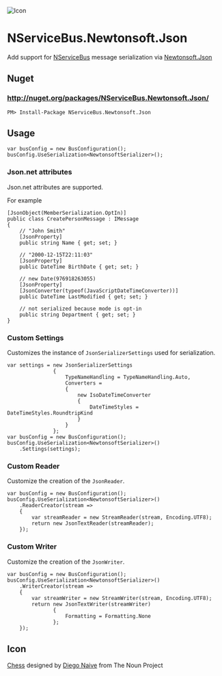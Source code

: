 ![Icon](https://raw.githubusercontent.com/SimonCropp/NServiceBus.Newtonsoft.Json/master/Icon/package_icon.png)

NServiceBus.Newtonsoft.Json
===========================

Add support for [NServiceBus](http://particular.net/NServiceBus) message serialization via [Newtonsoft.Json](https://github.com/JamesNK/Newtonsoft.Json)

## Nuget

### http://nuget.org/packages/NServiceBus.Newtonsoft.Json/

    PM> Install-Package NServiceBus.Newtonsoft.Json

## Usage

```
var busConfig = new BusConfiguration();
busConfig.UseSerialization<NewtonsoftSerializer>();
```

### Json.net attributes

Json.net attributes are supported.

For example

```
[JsonObject(MemberSerialization.OptIn)]
public class CreatePersonMessage : IMessage
{
    // "John Smith"
    [JsonProperty]
    public string Name { get; set; }

    // "2000-12-15T22:11:03"
    [JsonProperty]
    public DateTime BirthDate { get; set; }

    // new Date(976918263055)
    [JsonProperty]
    [JsonConverter(typeof(JavaScriptDateTimeConverter))]
    public DateTime LastModified { get; set; }

    // not serialized because mode is opt-in
    public string Department { get; set; }
}
```

### Custom Settings

Customizes the instance of `JsonSerializerSettings` used for serialization.

```
var settings = new JsonSerializerSettings
               {
                   TypeNameHandling = TypeNameHandling.Auto,
                   Converters =
                   {
                       new IsoDateTimeConverter
                       {
                           DateTimeStyles = DateTimeStyles.RoundtripKind
                       }
                   }
               };
var busConfig = new BusConfiguration();
busConfig.UseSerialization<NewtonsoftSerializer>()
    .Settings(settings);
```

### Custom Reader

Customize the creation of the `JsonReader`.

```
var busConfig = new BusConfiguration();
busConfig.UseSerialization<NewtonsoftSerializer>()
    .ReaderCreator(stream =>
    {
        var streamReader = new StreamReader(stream, Encoding.UTF8);
        return new JsonTextReader(streamReader);
    });
```

### Custom Writer

Customize the creation of the `JsonWriter`.

```
var busConfig = new BusConfiguration();
busConfig.UseSerialization<NewtonsoftSerializer>()
    .WriterCreator(stream =>
    {
        var streamWriter = new StreamWriter(stream, Encoding.UTF8);
        return new JsonTextWriter(streamWriter)
               {
                   Formatting = Formatting.None
               };
    });
```

## Icon

<a href="http://thenounproject.com/term/chess/15459/" target="_blank">Chess</a> designed by <a href="http://thenounproject.com/diegonaive/" target="_blank">Diego Naive</a> from The Noun Project
